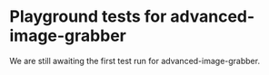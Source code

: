 # Playground tests for advanced-image-grabber
We are still awaiting the first test run for advanced-image-grabber.
